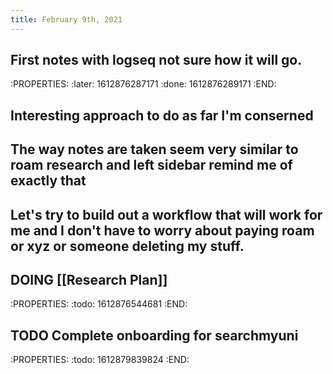 ```yaml
---
title: February 9th, 2021
---
```


## First notes with logseq not sure how it will go.
:PROPERTIES:
:later: 1612876287171
:done: 1612876289171
:END:
## Interesting approach to do as far I'm conserned
## The way notes are taken seem very similar to roam research and left sidebar remind me of exactly that
## Let's try to build out a workflow that will work for me and I don't have to worry about paying roam or xyz or someone deleting my stuff.
## DOING [[Research Plan]]
:PROPERTIES:
:todo: 1612876544681
:END:
## TODO Complete onboarding for searchmyuni
:PROPERTIES:
:todo: 1612879839824
:END:
##
